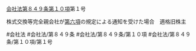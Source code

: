 [会社法第８４９条第１０項](会社法＿＿＿＿第８４９条第１０項)第１号

株式交換等完全親会社が[第六項](会社法＿＿＿＿第８４９条第６項)の規定による通知を受けた場合　適格旧株主


#会社法
#会社法/第８４９条
#会社法/第８４９条/第１０項
#会社法/第８４９条/第１０項/第１号
